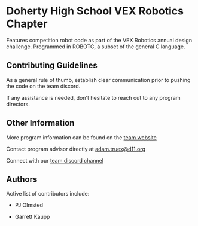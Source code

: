 # Doherty High School VEX Robotics Chapter

Features competition robot code as part of the VEX Robotics annual design challenge. Programmed in ROBOTC, a subset of the general C language.

## Contributing Guidelines

As a general rule of thumb, establish clear communication prior to pushing the code on the team discord.

If any assistance is needed, don't hesitate to reach out to any program directors.

## Other Information


More program information can be found on the [team website](https://doherty-tsa.github.io/)



Contact program advisor directly at adam.truex@d11.org



Connect with our [team discord channel](https://discord.gg/qvPxhN) 

## Authors



Active list of contributors include:

 

 - PJ Olmsted
  
 

 - Garrett Kaupp
 